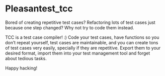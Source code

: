 # Pleasantest_tcc
Bored of creating repetitive test cases? Refactoring lots of test cases just because one step changed? Why not try to code them instead.

TCC is a test case compiler! :) Code your test cases, have functions so you don’t repeat yourself, test cases are maintainable, and you can create tons of test cases very easily, specially if they are repetitive. Export them to your desired format, import them into your test management tool and forget about tedious tasks.

Happy hacking!